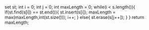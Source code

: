 set<char> st;
int i = 0;
int j = 0;
int maxLength = 0;
while(i < s.length()){
if(st.find(s[i]) == st.end()){
st.insert(s[i]);
maxLength = max(maxLength,int(st.size()));
i++;
}
else{
st.erase(s[j++]);
}
}
return maxLength;